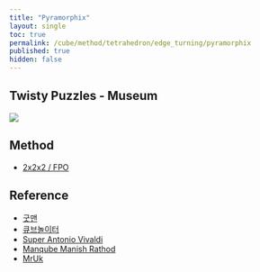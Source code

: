 ```yaml
---
title: "Pyramorphix"
layout: single
toc: true
permalink: /cube/method/tetrahedron/edge_turning/pyramorphix
published: true
hidden: false
---
```


<head>
  <base target="_blank">
  <link
    rel   = "stylesheet"
    type  = "text/css"
    href  = "/assets/css/twisty/Tetrahedron/Pyramorphix.css"
  >
  <script
    src   = "https://cdn.cubing.net/js/cubing/twisty"
    type  = "module"
    defer
  ></script>
</head>



## Twisty Puzzles - Museum

<a href="https://twistypuzzles.com/app/museum/museum_showitem.php?pkey=542">
  <img src="https://twistypuzzles.com/museum/large/00542-01.jpg">
</a>



## Method

- [2x2x2 / FPO](/cube/method/NxNxN/original/2x2x2/fpo)

  <div class="twisty-wrapper">
    <twisty-player
      dark-mode                       = "dark"
      background                      = "none"
      experimental-puzzle-description = "t e 0"
      camera-latitude                 = 30
      camera-longitude                = 0
      experimental-stickering         = "full"
      alg                             = ""
      experimental-setup-alg          = "FR LR FL FR"
      experimental-setup-anchor       = "start"
      tempo-scale                     = "1.3"
      viewer-link                     = "experimental-twizzle-explorer"
    ></twisty-player>
  </div>



## Reference

- [굿맨](https://youtu.be/j03rjmXctRQ)
- [큐브놀이터](https://youtu.be/WIy5ZvTXsOY)
- [Super Antonio Vivaldi](https://youtu.be/GWTYO5WLWMc)
- [Manqube Manish Rathod](https://youtu.be/HRo1JeK67io)
- [MrUk](https://youtu.be/b7VpuXloBNU)